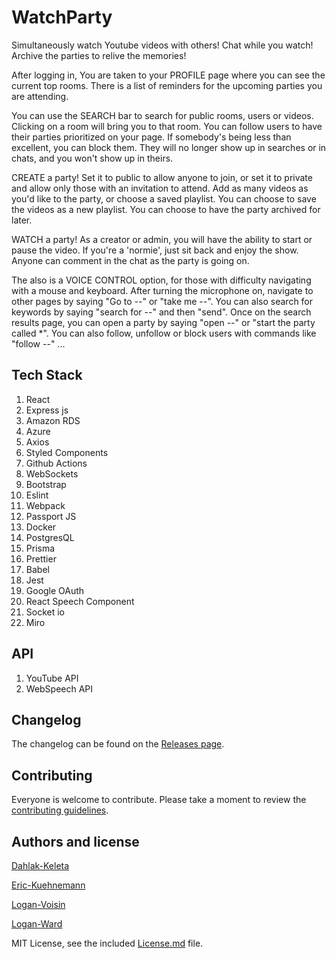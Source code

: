 # WatchParty
Simultaneously watch Youtube videos with others! Chat while you watch! Archive the parties to relive the memories!

After logging in, You are taken to your PROFILE page where you can see the current top rooms. There is a list of reminders for the upcoming parties you are attending.

You can use the SEARCH bar to search for public rooms, users or videos. Clicking on a room will bring you to that room. You can follow users to have their parties prioritized on your page. If somebody's being less than excellent, you can block them. They will no longer show up in searches or in chats, and you won't show up in theirs.

CREATE a party! Set it to public to allow anyone to join, or set it to private and allow only those with an invitation to attend. Add as many videos as you'd like to the party, or choose a saved playlist. You can choose to save the videos as a new playlist. You can choose to have the party archived for later.

WATCH a party! As a creator or admin, you will have the ability to start or pause the video. If you're a 'normie', just sit back and enjoy the show. Anyone can comment in the chat as the party is going on.

The also is a VOICE CONTROL option, for those with difficulty navigating with a mouse and keyboard. After turning the microphone on, navigate to other pages by saying "Go to --" or "take me --". You can also search for keywords by saying "search for --" and then "send". Once on the search results page, you can open a party by saying "open --" or "start the party called *". You can also follow, unfollow or block users with commands like "follow --"
...

## Tech Stack
1. React
2. Express js
3. Amazon RDS
4. Azure
5. Axios
6. Styled Components
7. Github Actions
8. WebSockets
9. Bootstrap
10. Eslint
11. Webpack
12. Passport JS
13. Docker
14. PostgresQL
15. Prisma
16. Prettier
17. Babel
18. Jest
19. Google OAuth
20. React Speech Component
21. Socket io
22. Miro

## API
1. YouTube API
2. WebSpeech API
## Changelog

The changelog can be found on the [Releases page](/releases).

## Contributing

Everyone is welcome to contribute. Please take a moment to review the [contributing guidelines](Contributing.md).

## Authors and license

[Dahlak-Keleta](<PH URL>)

[Eric-Kuehnemann](<PH URL>)

[Logan-Voisin](<PH URL>)

[Logan-Ward](<PH URL>)

MIT License, see the included [License.md](License.md) file.
